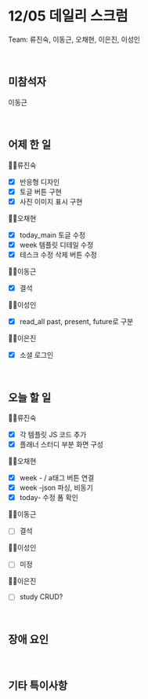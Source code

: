 # 12/05 데일리 스크럼

Team: 류진숙, 이동근, 오채현, 이은진, 이성인

<br>

## 미참석자

이동근

<br>

## 어제 한 일

👨‍💻류진숙

- [x]  반응형 디자인
- [x]  토글 버튼 구현
- [x]  사진 이미지 표시 구현

👨‍💻오채현

- [x]  today_main 토글 수정
- [x]  week 템플릿 디테일 수정
- [x]  테스크 수정 삭제 버튼 수정

👨‍💻이동근

- [x]  결석

👨‍💻이성인

- [x]  read_all past, present, future로 구분

👨‍💻이은진

- [x]  소셜 로그인

<br>

## 오늘 할 일

👨‍💻류진숙

- [x]  각 템플릿 JS 코드 추가
- [x]  플래너 스터디 부분 화면 구성

👨‍💻오채현

- [x]  week - / a태그 버튼 연결
- [x]  week -json 파싱, 비동기
- [x]  today- 수정 폼 확인

👨‍💻이동근

- [ ]  결석

👨‍💻이성인

- [ ]  미정

👨‍💻이은진

- [ ]  study CRUD?

<br>

## 장애 요인

<br>

## 기타 특이사항
